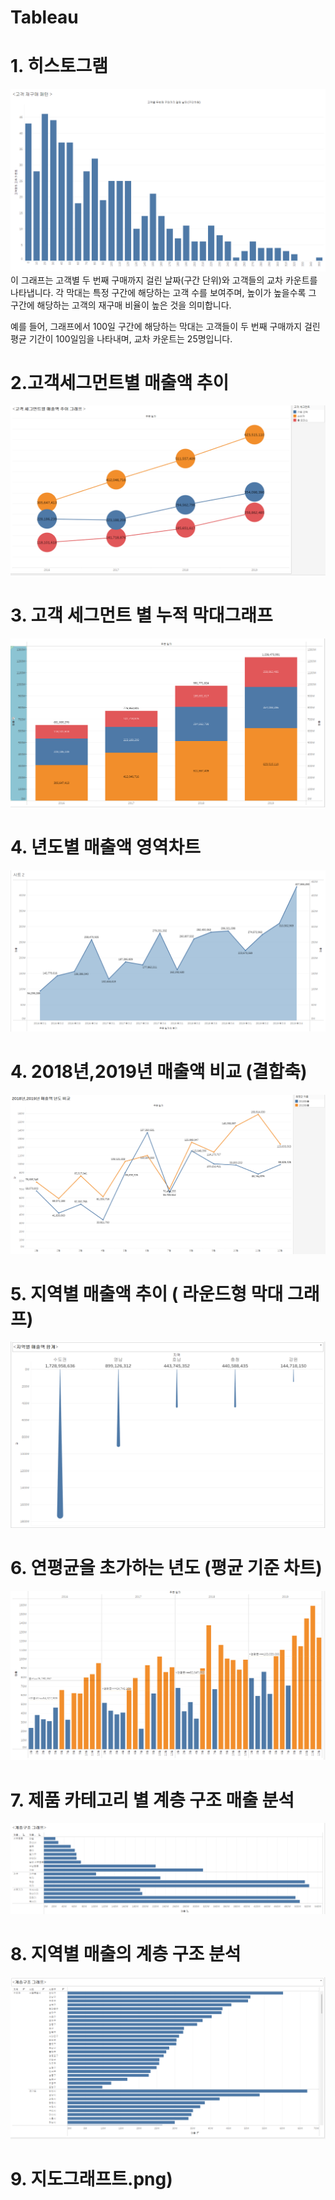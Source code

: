 # Tableau
# 1. 히스토그램 
![히스토그램](테블로히스토그램.png)
이 그래프는 고객별 두 번째 구매까지 걸린 날짜(구간 단위)와 고객들의 교차 카운트를 나타냅니다. 각 막대는 특정 구간에 해당하는 고객 수를 보여주며, 높이가 높을수록 그 구간에 해당하는 고객의 재구매 비율이 높은 것을 의미합니다. 

예를 들어, 그래프에서 100일 구간에 해당하는 막대는 고객들이 두 번째 구매까지 걸린 평균 기간이 100일임을 나타내며, 교차 카운트는 25명입니다.


# 2.고객세그먼트별 매출액 추이
![히스토그램](이중축그래프.png)



# 3. 고객 세그먼트 별 누적 막대그래프
![히스토그램](누적막대차트.png)



# 4. 년도별 매출액 영역차트
![히스토그램](라인영역차트.png)


# 4. 2018년,2019년 매출액 비교 (결합축)
![히스토그램](결합축.png)


# 5. 지역별 매출액 추이 ( 라운드형 막대 그래프)
![히스토그램](물방울그래프.png)


# 6. 연평균을 초가하는 년도 (평균 기준 차트)
![히스토그램](평균기준차트.png)

# 7. 제품 카테고리 별 계층 구조 매출 분석 
![히스토그램](계층구조그래프.png)


# 8. 지역별 매출의 계층 구조 분석  
![히스토그램](계층구조그래프2.png)


# 9. 지도그래프트.png)


